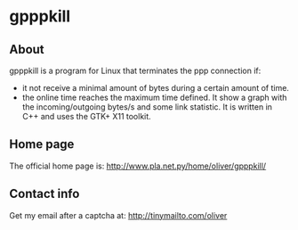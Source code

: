 # gpppkill #

## About ##
gpppkill is a program for Linux that terminates the ppp connection if:
  * it not receive a minimal amount of bytes during a certain amount of time.
  * the online time reaches the maximum time defined.
It show a graph with the incoming/outgoing bytes/s and some link
statistic. It is written in C++ and uses the GTK+ X11 toolkit.

## Home page ##
The official home page is:
http://www.pla.net.py/home/oliver/gpppkill/

## Contact info ##
Get my email after a captcha at:
http://tinymailto.com/oliver